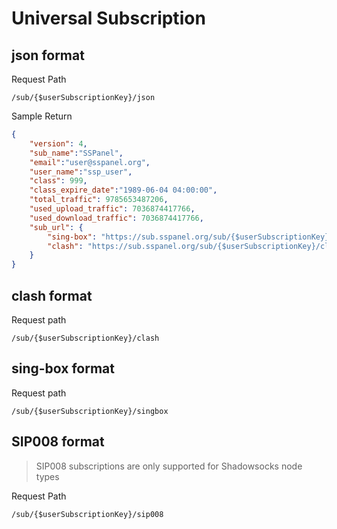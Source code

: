 # Universal Subscription

## json format

Request Path

```
/sub/{$userSubscriptionKey}/json
```

Sample Return

```json
{
    "version": 4,
    "sub_name":"SSPanel",
    "email":"user@sspanel.org",
    "user_name":"ssp_user",
    "class": 999,
    "class_expire_date":"1989-06-04 04:00:00",
    "total_traffic": 9785653487206,
    "used_upload_traffic": 7036874417766,
    "used_download_traffic": 7036874417766,
    "sub_url": {
        "sing-box": "https://sub.sspanel.org/sub/{$userSubscriptionKey}/singbox",
        "clash": "https://sub.sspanel.org/sub/{$userSubscriptionKey}/clash"
    }
}
```

## clash format

Request path

```
/sub/{$userSubscriptionKey}/clash
```

## sing-box format

Request path

```
/sub/{$userSubscriptionKey}/singbox
```

## SIP008 format

> SIP008 subscriptions are only supported for Shadowsocks node types

Request Path

```
/sub/{$userSubscriptionKey}/sip008
```
